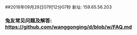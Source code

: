 ##2018年09月28日07时12分07秒 新址: 159.65.56.203
### 兔友常见问题及解答: https://github.com/wanggonging/d/blob/w/FAQ.md
